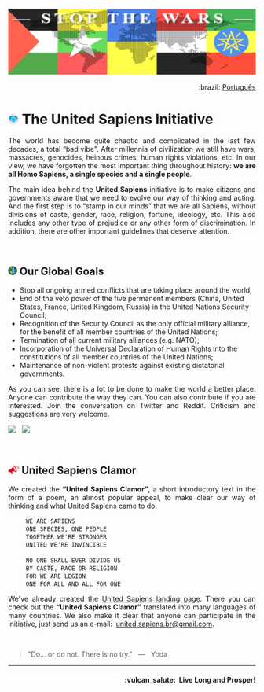 ![United Sapiens banner](https://raw.githubusercontent.com/United-Sapiens/.github/main/assets/profile-banner_1500x400.png)

<p align="right">:brazil: <a href="https://github.com/United-Sapiens/.github/blob/main/profile/README_pt.md">Português</a></p>

# <img src="https://raw.githubusercontent.com/United-Sapiens/.github/main/assets/unsap-icon.png" height="21px">  The United Sapiens Initiative

<p align="justify">The world has become quite chaotic and complicated in the last few decades, a total “bad vibe". After millennia of civilization we still have wars, massacres, genocides, heinous crimes, human rights violations, etc. In our view, we have forgotten the most important thing throughout history: <b>we are all Homo Sapiens, a single species and a single people</b>.</p>

<p align="justify">The main idea behind the <b>United Sapiens</b> initiative is to make citizens and governments aware that we need to evolve our way of thinking and acting. And the first step is to “stamp in our minds” that we are all Sapiens, without divisions of caste, gender, race, religion, fortune, ideology, etc. This also includes any other type of prejudice or any other form of discrimination. In addition, there are other important guidelines that deserve attention.</p>
<br />

## <img src="https://raw.githubusercontent.com/United-Sapiens/.github/main/assets/globe-icon.png" height="18px">  Our Global Goals

- Stop all ongoing armed conflicts that are taking place around the world;
- End of the veto power of the five permanent members (China, United States, France, United Kingdom, Russia) in the United Nations Security Council;
- Recognition of the Security Council as the only official military alliance, for the benefit of all member countries of the United Nations;
- Termination of all current military alliances (e.g. NATO);
- Incorporation of the Universal Declaration of Human Rights into the constitutions of all member countries of the United Nations;
- Maintenance of non-violent protests against existing dictatorial governments.

<p align="justify">As you can see, there is a lot to be done to make the world a better place. Anyone can contribute the way they can. You can also contribute if you are interested. Join the conversation on Twitter and Reddit. Criticism and suggestions are very welcome.</p>

<p>
    <a href="https://twitter.com/loto365" target="_blank"><img src="https://img.shields.io/badge/twitter-%23009DF7.svg?&style=for-the-badge&logo=twitter&logoColor=white" height=25></a> &nbsp;
    <a href="https://www.reddit.com/r/United_Sapiens/" target="_blank"><img src="https://img.shields.io/badge/reddit-%23FF4500.svg?&style=for-the-badge&logo=reddit&logoColor=white" height=25></a>
</p>
<br />

## <img src="https://raw.githubusercontent.com/United-Sapiens/.github/main/assets/clamor-icon.png" height="18px">  United Sapiens Clamor

<p align="justify">We created the <b>“United Sapiens Clamor”</b>, a short introductory text in the form of a poem, an almost popular appeal, to make clear our way of thinking and what United Sapiens came to do.</p>

```
     WE ARE SAPIENS
     ONE SPECIES, ONE PEOPLE
     TOGETHER WE'RE STRONGER
     UNITED WE'RE INVINCIBLE

     NO ONE SHALL EVER DIVIDE US
     BY CASTE, RACE OR RELIGION
     FOR WE ARE LEGION
     ONE FOR ALL AND ALL FOR ONE
```

<p align="justify">We've already created the <a href="https://www.united-sapiens.org" target="_blank">United Sapiens landing page</a>. There you can check out the <b>“United Sapiens Clamor”</b> translated into many languages of many countries. We also make it clear that anyone can participate in the initiative, just send us an e-mail:&nbsp; <a href="mailto:united.sapiens.br@gmail.com">united.sapiens.br@gmail.com</a>.</p>
<br />

> "Do... or do not. There is no try." &nbsp; — &nbsp; Yoda

- - -

<h4 align="right">:vulcan_salute:&nbsp; Live Long and Prosper!</h4>
